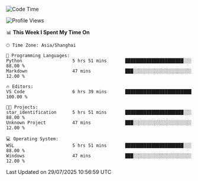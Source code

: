<!--START_SECTION:waka-->
![Code Time](http://img.shields.io/badge/Code%20Time-3%2C051%20hrs%2057%20mins-blue)

![Profile Views](http://img.shields.io/badge/Profile%20Views-1-blue)

📊 **This Week I Spent My Time On** 

```text
🕑︎ Time Zone: Asia/Shanghai

💬 Programming Languages: 
Python                   5 hrs 51 mins       ██████████████████████░░░   88.00 % 
Markdown                 47 mins             ███░░░░░░░░░░░░░░░░░░░░░░   12.00 % 

🔥 Editors: 
VS Code                  6 hrs 39 mins       █████████████████████████   100.00 % 

🐱‍💻 Projects: 
star_identification      5 hrs 51 mins       ██████████████████████░░░   88.00 % 
Unknown Project          47 mins             ███░░░░░░░░░░░░░░░░░░░░░░   12.00 % 

💻 Operating System: 
WSL                      5 hrs 51 mins       ██████████████████████░░░   88.00 % 
Windows                  47 mins             ███░░░░░░░░░░░░░░░░░░░░░░   12.00 % 
```


 Last Updated on 29/07/2025 10:56:59 UTC
<!--END_SECTION:waka-->